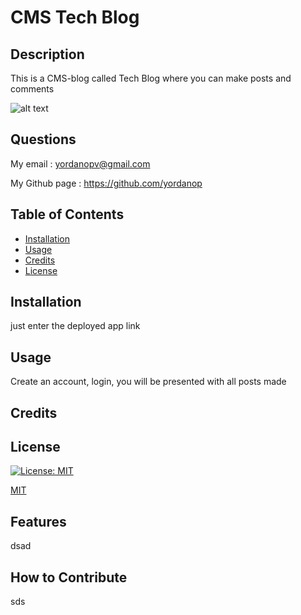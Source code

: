 # CMS Tech Blog
  
  ## Description

  This is a CMS-blog called Tech Blog where you can make posts and comments

  ![alt text](./route_to_image.png)

  ## Questions

  My email : yordanopv@gmail.com
  
  My Github page : https://github.com/yordanop

  ## Table of Contents

- [Installation](#installation)
- [Usage](#usage)
- [Credits](#credits)
- [License](#license)

## Installation

just enter the deployed app link

## Usage

Create an account, login, you will be presented with all posts made

## Credits



## License

[![License: MIT](https://img.shields.io/badge/License-MIT-yellow.svg)](https://opensource.org/licenses/MIT)

   [MIT](https://choosealicense.com/licenses/mit/)


## Features

dsad

## How to Contribute

sds

  